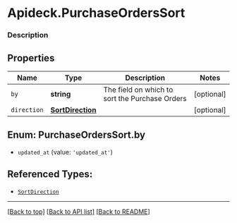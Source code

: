 # Apideck.PurchaseOrdersSort

### Description

## Properties
Name | Type | Description | Notes
------------ | ------------- | ------------- | -------------
`by` | **string** | The field on which to sort the Purchase Orders | [optional] 
`direction` | [**SortDirection**](SortDirection.md) |  | [optional] 





<a name="PurchaseOrdersSortBy"></a>
## Enum: PurchaseOrdersSort.by


* `updated_at` (value: `'updated_at'`)




## Referenced Types:

* [`SortDirection`](SortDirection.md)

---

[[Back to top]](#) [[Back to API list]](../../../../README.md#documentation-for-api-endpoints) [[Back to README]](../../../../README.md)


